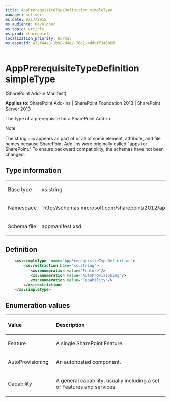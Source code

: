 ```yaml
---
title: AppPrerequisiteTypeDefinition simpleType
manager: soliver
ms.date: 9/17/2015
ms.audience: Developer
ms.topic: article
ms.prod: sharepoint
localization_priority: Normal
ms.assetid: 432f44e8-1b98-d4e2-76d1-4ddbff34606d
---
```


# AppPrerequisiteTypeDefinition simpleType 

(SharePoint Add-in Manifest)

**Applies to**: SharePoint Add-ins | SharePoint Foundation 2013 | SharePoint Server 2013

The type of a prerequisite for a SharePoint Add-in.

> [!NOTE] 
> The string `app` appears as part of or all of some element, attribute, and file names because SharePoint Add-ins were originally called "apps for SharePoint." To ensure backward compatibility, the schemas have not been changed.

## Type information

<table>
<colgroup>
<col width="50%" />
<col width="50%" />
</colgroup>
<tbody>
<tr class="odd">
<td align="left"><p><span class="label">Base type</span></p></td>
<td align="left"><p>xs:string</p></td>
</tr>
<tr class="even">
<td align="left"><p><span class="label">Namespace</span></p></td>
<td align="left"><p>`http://schemas.microsoft.com/sharepoint/2012/app/manifest`</p></td>
</tr>
<tr class="odd">
<td align="left"><p><span class="label">Schema file</span></p></td>
<td align="left"><p>appmanifest.xsd</p></td>
</tr>
</tbody>
</table>

## Definition

```XML
    <xs:simpleType  name="AppPrerequisiteTypeDefinition">
        <xs:restriction base="xs:string">
           <xs:enumeration value="Feature"/>
           <xs:enumeration value="AutoProvisioning"/>
           <xs:enumeration value="Capability"/>
        </xs:restriction>
    </xs:simpleType>
```

## Enumeration values

<table>
<colgroup>
<col width="30%" />
<col width="70%" />
</colgroup>
<thead>
<tr class="header">
<th align="left"><p>Value</p></th>
<th align="left"><p>Description</p></th>
</tr>
</thead>
<tbody>
<tr class="odd">
<td align="left"><p>Feature</p></td>
<td align="left"><p>A single SharePoint Feature.</p></td>
</tr>
<tr class="even">
<td align="left"><p>AutoProvisioning</p></td>
<td align="left"><p>An autohosted component.</p></td>
</tr>
<tr class="odd">
<td align="left"><p>Capability</p></td>
<td align="left"><p>A general capability, usually including a set of Features and services.</p></td>
</tr>
</tbody>
</table>

<br/>

<br/>








